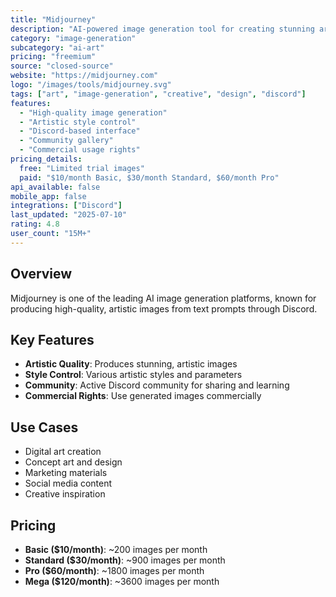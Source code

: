 ```yaml
---
title: "Midjourney"
description: "AI-powered image generation tool for creating stunning artwork"
category: "image-generation"
subcategory: "ai-art"
pricing: "freemium"
source: "closed-source"
website: "https://midjourney.com"
logo: "/images/tools/midjourney.svg"
tags: ["art", "image-generation", "creative", "design", "discord"]
features:
  - "High-quality image generation"
  - "Artistic style control"
  - "Discord-based interface"
  - "Community gallery"
  - "Commercial usage rights"
pricing_details:
  free: "Limited trial images"
  paid: "$10/month Basic, $30/month Standard, $60/month Pro"
api_available: false
mobile_app: false
integrations: ["Discord"]
last_updated: "2025-07-10"
rating: 4.8
user_count: "15M+"
---
```


## Overview

Midjourney is one of the leading AI image generation platforms, known for producing high-quality, artistic images from text prompts through Discord.

## Key Features

- **Artistic Quality**: Produces stunning, artistic images
- **Style Control**: Various artistic styles and parameters
- **Community**: Active Discord community for sharing and learning
- **Commercial Rights**: Use generated images commercially

## Use Cases

- Digital art creation
- Concept art and design
- Marketing materials
- Social media content
- Creative inspiration

## Pricing

- **Basic ($10/month)**: ~200 images per month
- **Standard ($30/month)**: ~900 images per month  
- **Pro ($60/month)**: ~1800 images per month
- **Mega ($120/month)**: ~3600 images per month